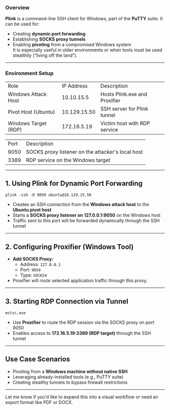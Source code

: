 ### Overview

**Plink** is a command-line SSH client for Windows, part of the **PuTTY** suite. It can be used for:

- Creating **dynamic port forwarding**
- Establishing **SOCKS proxy tunnels**
- Enabling **pivoting** from a compromised Windows system  
    It is especially useful in older environments or when tools must be used stealthily (“living off the land”).

---

### Environment Setup

|   |   |   |
|---|---|---|
|Role|IP Address|Description|
|Windows Attack Host|10.10.15.5|Hosts Plink.exe and Proxifier|
|Pivot Host (Ubuntu)|10.129.15.50|SSH server for Plink tunnel|
|Windows Target (RDP)|172.16.5.19|Victim host with RDP service|

|   |   |
|---|---|
|Port|Description|
|9050|SOCKS proxy listener on the attacker's local host|
|3389|RDP service on the Windows target|

---

## 1. Using Plink for Dynamic Port Forwarding

```Shell
plink -ssh -D 9050 ubuntu@10.129.15.50
```

- Creates an SSH connection from the **Windows attack host** to the **Ubuntu pivot host**
- Starts a **SOCKS proxy listener on 127.0.0.1:9050** on the Windows host
- Traffic sent to this port will be forwarded dynamically through the SSH tunnel

---

## 2. Configuring Proxifier (Windows Tool)

- **Add SOCKS Proxy:**
    - Address: `127.0.0.1`
    - Port: `9050`
    - Type: `SOCKS4`
- Proxifier will route selected application traffic through this proxy.

---

## 3. Starting RDP Connection via Tunnel

```Shell
mstsc.exe
```

- Use **Proxifier** to route the RDP session via the SOCKS proxy on port 9050
- Enables access to **172.16.5.19:3389 (RDP target)** through the SSH tunnel

---

## Use Case Scenarios

- Pivoting from a **Windows machine without native SSH**
- Leveraging already-installed tools (e.g., PuTTY suite)
- Creating stealthy tunnels to bypass firewall restrictions

---

Let me know if you'd like to expand this into a visual workflow or need an export format like PDF or DOCX.